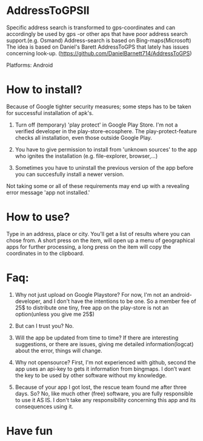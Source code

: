 # AddressToGPSII

Specific address search is transformed to gps-coordinates and can accordingly be used by gps -or other aps that have poor address search support.(e.g. Osmand)
Address-search is based on Bing-maps(Microsoft)
The idea is based on Daniel's Barett AddressToGPS that lately has issues concerning look-up. (https://github.com/DanielBarnett714/AddressToGPS)

Platforms: Android

# How to install?

Because of Google tighter security measures; some steps has to be taken for successful installation of apk's.

1. Turn off (temporary) 'play protect' in Google Play Store. I'm not a verified developer in the play-store-ecosphere. The play-protect-feature checks all installation, even those outside Google Play. 

2. You have to give permission to install from 'unknown sources' to the app who ignites the installation (e.g. file-explorer, browser,...)

4. Sometimes you have to uninstall the previous version of the app before you can succesfully install a newer version.

Not taking some or all of these requirements may end up with a revealing error message 'app not installed.'

# How to use?

Type in an address, place or city. You'll get a list of results where you can chose from. A short press on the item, will open up a menu of geographical apps for further processing, a long press on the item will copy the coordinates in to the clipboard.

# Faq:

1. Why not just upload on Google Playstore? For now, I'm not an android-developer, and I don't have the intentions to be one. So a member fee of 25$ to distribute one tiny, free app on the play-store is not an option(unless you give me 25$)

2. But can I trust you? No.

3. Will the app be updated from time to time? If there are interesting suggestions, or there are issues, giving me detailed information(logcat) about the error, things will change.

4. Why not opensource? First, I'm not experienced with github, second the app uses an api-key to gets it information from bingmaps. I don’t want the key to be used by other software without my knowledge.

5. Because of your app I got lost, the rescue team found me after three days. So? No, like much other (free) software, you are fully responsible to use it AS IS. I don't take any responsibility concerning this app and its consequences using it.

# Have fun

